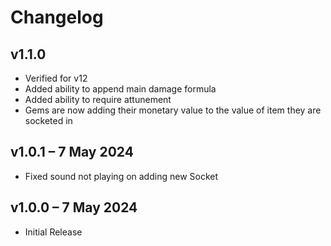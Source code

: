 # Changelog


## v1.1.0
* Verified for v12
* Added ability to append main damage formula
* Added ability to require attunement
* Gems are now adding their monetary value to the value of item they are socketed in

## v1.0.1 – 7 May 2024
* Fixed sound not playing on adding new Socket

## v1.0.0 – 7 May 2024
* Initial Release